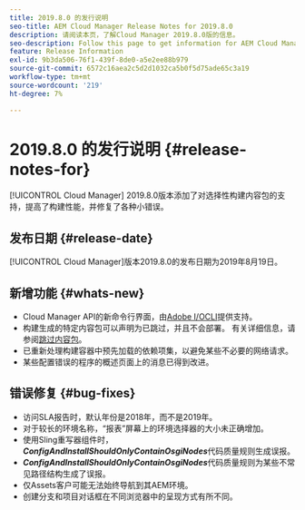 ```yaml
---
title: 2019.8.0 的发行说明
seo-title: AEM Cloud Manager Release Notes for 2019.8.0
description: 请阅读本页，了解Cloud Manager 2019.8.0版的信息。
seo-description: Follow this page to get information for AEM Cloud Manager Release 2019.8.0.
feature: Release Information
exl-id: 9b3da506-76f1-439f-8de0-a5e2ee88b979
source-git-commit: 6572c16aea2c5d2d1032ca5b0f5d75ade65c3a19
workflow-type: tm+mt
source-wordcount: '219'
ht-degree: 7%

---
```


# 2019.8.0 的发行说明 {#release-notes-for}

[!UICONTROL Cloud Manager] 2019.8.0版本添加了对选择性构建内容包的支持，提高了构建性能，并修复了各种小错误。

## 发布日期 {#release-date}

[!UICONTROL Cloud Manager]版本2019.8.0的发布日期为2019年8月19日。

## 新增功能 {#whats-new}

* Cloud Manager API的新命令行界面，由[Adobe I/OCLI](https://github.com/adobe/aio-cli-plugin-cloudmanager)提供支持。
* 构建生成的特定内容包可以声明为已跳过，并且不会部署。 有关详细信息，请参阅[跳过内容包](/help/getting-started/project-setup.md#skipping-content-packages)。
* 已重新处理构建容器中预先加载的依赖项集，以避免某些不必要的网络请求。
* 某些配置错误的程序的概述页面上的消息已得到改进。

## 错误修复 {#bug-fixes}

* 访问SLA报告时，默认年份是2018年，而不是2019年。
* 对于较长的环境名称，“报表”屏幕上的环境选择器的大小未正确增加。
* 使用Sling重写器组件时，***ConfigAndInstallShouldOnlyContainOsgiNodes***&#x200B;代码质量规则生成误报。
* ***ConfigAndInstallShouldOnlyContainOsgiNodes***&#x200B;代码质量规则为某些不常见路径结构生成了误报。
* 仅Assets客户可能无法始终导航到其AEM环境。
* 创建分支和项目对话框在不同浏览器中的呈现方式有所不同。
